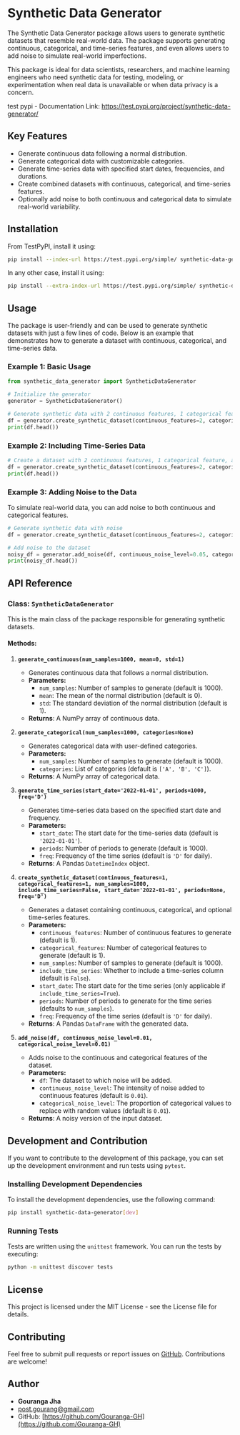 
# **Synthetic Data Generator**

The Synthetic Data Generator package allows users to generate synthetic datasets that resemble real-world data. The package supports generating continuous, categorical, and time-series features, and even allows users to add noise to simulate real-world imperfections.

This package is ideal for data scientists, researchers, and machine learning engineers who need synthetic data for testing, modeling, or experimentation when real data is unavailable or when data privacy is a concern.

test pypi - Documentation Link: https://test.pypi.org/project/synthetic-data-generator/ 

## **Key Features**
- Generate continuous data following a normal distribution.
- Generate categorical data with customizable categories.
- Generate time-series data with specified start dates, frequencies, and durations.
- Create combined datasets with continuous, categorical, and time-series features.
- Optionally add noise to both continuous and categorical data to simulate real-world variability.

## **Installation**

From TestPyPI, install it using:

```bash
pip install --index-url https://test.pypi.org/simple/ synthetic-data-generator
```

In any other case, install it using:

```bash
pip install --extra-index-url https://test.pypi.org/simple/ synthetic-data-generator
```


## **Usage**

The package is user-friendly and can be used to generate synthetic datasets with just a few lines of code. Below is an example that demonstrates how to generate a dataset with continuous, categorical, and time-series data.

### **Example 1: Basic Usage**

```python
from synthetic_data_generator import SyntheticDataGenerator

# Initialize the generator
generator = SyntheticDataGenerator()

# Generate synthetic data with 2 continuous features, 1 categorical feature, and 1000 samples
df = generator.create_synthetic_dataset(continuous_features=2, categorical_features=1, num_samples=1000)
print(df.head())
```

### **Example 2: Including Time-Series Data**

```python
# Create a dataset with 2 continuous features, 1 categorical feature, and a time-series column
df = generator.create_synthetic_dataset(continuous_features=2, categorical_features=1, num_samples=1000, include_time_series=True, start_date='2023-01-01', freq='D')
print(df.head())
```

### **Example 3: Adding Noise to the Data**

To simulate real-world data, you can add noise to both continuous and categorical features.

```python
# Generate synthetic data with noise
df = generator.create_synthetic_dataset(continuous_features=2, categorical_features=1, num_samples=1000)

# Add noise to the dataset
noisy_df = generator.add_noise(df, continuous_noise_level=0.05, categorical_noise_level=0.1)
print(noisy_df.head())
```

## **API Reference**

### **Class: `SyntheticDataGenerator`**

This is the main class of the package responsible for generating synthetic datasets.

#### **Methods:**

1. **`generate_continuous(num_samples=1000, mean=0, std=1)`**
   - Generates continuous data that follows a normal distribution.
   - **Parameters:**
     - `num_samples`: Number of samples to generate (default is 1000).
     - `mean`: The mean of the normal distribution (default is 0).
     - `std`: The standard deviation of the normal distribution (default is 1).
   - **Returns**: A NumPy array of continuous data.

2. **`generate_categorical(num_samples=1000, categories=None)`**
   - Generates categorical data with user-defined categories.
   - **Parameters:**
     - `num_samples`: Number of samples to generate (default is 1000).
     - `categories`: List of categories (default is `['A', 'B', 'C']`).
   - **Returns**: A NumPy array of categorical data.

3. **`generate_time_series(start_date='2022-01-01', periods=1000, freq='D')`**
   - Generates time-series data based on the specified start date and frequency.
   - **Parameters:**
     - `start_date`: The start date for the time-series data (default is `'2022-01-01'`).
     - `periods`: Number of periods to generate (default is 1000).
     - `freq`: Frequency of the time series (default is `'D'` for daily).
   - **Returns**: A Pandas `DatetimeIndex` object.

4. **`create_synthetic_dataset(continuous_features=1, categorical_features=1, num_samples=1000, include_time_series=False, start_date='2022-01-01', periods=None, freq='D')`**
   - Generates a dataset containing continuous, categorical, and optional time-series features.
   - **Parameters:**
     - `continuous_features`: Number of continuous features to generate (default is 1).
     - `categorical_features`: Number of categorical features to generate (default is 1).
     - `num_samples`: Number of samples to generate (default is 1000).
     - `include_time_series`: Whether to include a time-series column (default is `False`).
     - `start_date`: The start date for the time series (only applicable if `include_time_series=True`).
     - `periods`: Number of periods to generate for the time series (defaults to `num_samples`).
     - `freq`: Frequency of the time series (default is `'D'` for daily).
   - **Returns**: A Pandas `DataFrame` with the generated data.

5. **`add_noise(df, continuous_noise_level=0.01, categorical_noise_level=0.01)`**
   - Adds noise to the continuous and categorical features of the dataset.
   - **Parameters:**
     - `df`: The dataset to which noise will be added.
     - `continuous_noise_level`: The intensity of noise added to continuous features (default is `0.01`).
     - `categorical_noise_level`: The proportion of categorical values to replace with random values (default is `0.01`).
   - **Returns**: A noisy version of the input dataset.

## **Development and Contribution**

If you want to contribute to the development of this package, you can set up the development environment and run tests using `pytest`.

### **Installing Development Dependencies**

To install the development dependencies, use the following command:

```bash
pip install synthetic-data-generator[dev]
```

### **Running Tests**

Tests are written using the `unittest` framework. You can run the tests by executing:

```bash
python -m unittest discover tests
```

## **License**

This project is licensed under the MIT License - see the License file for details.

## **Contributing**

Feel free to submit pull requests or report issues on [GitHub](https://github.com/Gouranga-GH/custom_pypi_sdg.git). Contributions are welcome!

## **Author**

- **Gouranga Jha**
- [post.gourang@gmail.com](mailto:youremail@example.com)
- GitHub: [https://github.com/Gouranga-GH](https://github.com/Gouranga-GH)
